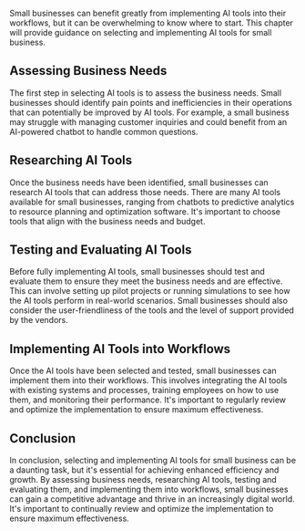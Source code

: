 
Small businesses can benefit greatly from implementing AI tools into their workflows, but it can be overwhelming to know where to start. This chapter will provide guidance on selecting and implementing AI tools for small business.

Assessing Business Needs
------------------------

The first step in selecting AI tools is to assess the business needs. Small businesses should identify pain points and inefficiencies in their operations that can potentially be improved by AI tools. For example, a small business may struggle with managing customer inquiries and could benefit from an AI-powered chatbot to handle common questions.

Researching AI Tools
--------------------

Once the business needs have been identified, small businesses can research AI tools that can address those needs. There are many AI tools available for small businesses, ranging from chatbots to predictive analytics to resource planning and optimization software. It's important to choose tools that align with the business needs and budget.

Testing and Evaluating AI Tools
-------------------------------

Before fully implementing AI tools, small businesses should test and evaluate them to ensure they meet the business needs and are effective. This can involve setting up pilot projects or running simulations to see how the AI tools perform in real-world scenarios. Small businesses should also consider the user-friendliness of the tools and the level of support provided by the vendors.

Implementing AI Tools into Workflows
------------------------------------

Once the AI tools have been selected and tested, small businesses can implement them into their workflows. This involves integrating the AI tools with existing systems and processes, training employees on how to use them, and monitoring their performance. It's important to regularly review and optimize the implementation to ensure maximum effectiveness.

Conclusion
----------

In conclusion, selecting and implementing AI tools for small business can be a daunting task, but it's essential for achieving enhanced efficiency and growth. By assessing business needs, researching AI tools, testing and evaluating them, and implementing them into workflows, small businesses can gain a competitive advantage and thrive in an increasingly digital world. It's important to continually review and optimize the implementation to ensure maximum effectiveness.
